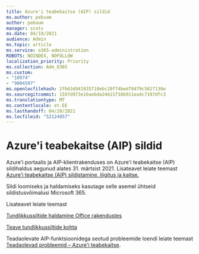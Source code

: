 ```yaml
---
title: Azure'i teabekaitse (AIP) sildid
ms.author: pebuam
author: pebaum
manager: scotv
ms.date: 04/19/2021
audience: Admin
ms.topic: article
ms.service: o365-administration
ROBOTS: NOINDEX, NOFOLLOW
localization_priority: Priority
ms.collection: Adm_O365
ms.custom:
- "10974"
- "9004597"
ms.openlocfilehash: 2fb63d941935710ebc20f74bed70479c5627130e
ms.sourcegitcommit: 1597d973e16aebda24421f18b911ea4c7197dfc3
ms.translationtype: MT
ms.contentlocale: et-EE
ms.lasthandoff: 04/20/2021
ms.locfileid: "52124857"
---
```

# <a name="azure-information-protection-aip-labels"></a>Azure'i teabekaitse (AIP) sildid

Azure'i portaalis ja AIP-klientrakenduses on Azure'i teabekaitse (AIP) sildihaldus aegunud alates 31. märtsist 2021. Lisateavet leiate teemast [Azure'i teabekaitse (AIP) sildistamine, liigitus ja kaitse.](https://docs.microsoft.com/azure/information-protection/aip-classification-and-protection)

Sildi loomiseks ja haldamiseks kasutage selle asemel ühtseid sildistusvõimalusi Microsoft 365. 

Lisateavet leiate teemast

[Tundlikkussiltide haldamine Office rakendustes](https://docs.microsoft.com/microsoft-365/compliance/sensitivity-labels-office-apps)

[Teave tundlikkussiltide kohta](https://docs.microsoft.com/microsoft-365/compliance/sensitivity-labels)

Teadaolevate AIP-funktsioonidega seotud probleemide loendi leiate teemast [Teadaolevad probleemid – Azure'i teabekaitse](https://docs.microsoft.com/azure/information-protection/known-issues).